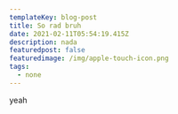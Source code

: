 ```yaml
---
templateKey: blog-post
title: So rad bruh
date: 2021-02-11T05:54:19.415Z
description: nada
featuredpost: false
featuredimage: /img/apple-touch-icon.png
tags:
  - none
---
```

yeah